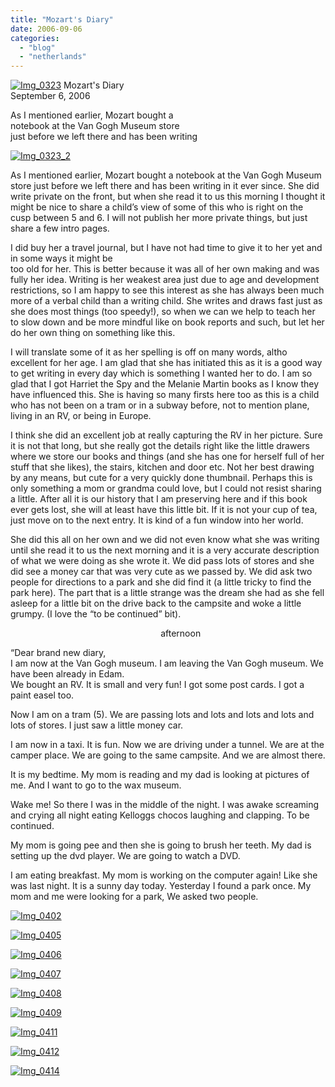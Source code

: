 ```yaml
---
title: "Mozart's Diary"
date: 2006-09-06
categories: 
  - "blog"
  - "netherlands"
---
```


 [![Img_0323](http://soultravelers3new.local/images/2008/05/05/img_0323.png "Img_0323")](https://pub-ac94b3f306b24c0dba4238943c97f2e1.r2.dev/photos/uncategorized/2008/05/05/img_0323.png) Mozart's Diary  
September 6, 2006

As I mentioned earlier, Mozart bought a  
notebook at the Van Gogh Museum store  
just before we left there and has been writing

<!--more-->

[![Img_0323_2](http://soultravelers3new.local/images/2008/05/05/img_0323_2.png "Img_0323_2")](https://pub-ac94b3f306b24c0dba4238943c97f2e1.r2.dev/photos/uncategorized/2008/05/05/img_0323_2.png)

As I mentioned earlier, Mozart bought a notebook at the Van Gogh Museum store just before we left there and has been writing in it ever since. She did write private on the front, but when she read it to us this morning I thought it might be nice to share a child’s view of some of this who is right on the cusp between 5 and 6. I will not publish her more private things, but just share a few intro pages.  
  
I did buy her a travel journal, but I have not had time to give it to her yet and in some ways it might be  
too old for her. This is better because it was all of her own making and was fully her idea. Writing is her weakest area just due to age and development restrictions, so I am happy to see this interest as she has always been much more of a verbal child than a writing child. She writes and draws fast just as she does most things (too speedy!), so when we can we help to teach her to slow down and be more mindful like on book reports and such, but let her do her own thing on something like this.  
  
I will translate some of it as her spelling is off on many words, altho excellent for her age. I am glad that she has initiated this as it is a good way to get writing in every day which is something I wanted her to do. I am so glad that I got Harriet the Spy and the Melanie Martin books as I know they have influenced this. She is having so many firsts here too as this is a child who has not been on a tram or in a subway before, not to mention plane, living in an RV, or being in Europe.  
  
I think she did an excellent job at really capturing the RV in her picture. Sure it is not that long, but she really got the details right like the little drawers where we store our books and things (and she has one for herself full of her stuff that she likes), the stairs, kitchen and door etc. Not her best drawing by any means, but cute for a very quickly done thumbnail. Perhaps this is only something a mom or grandma could love, but I could not resist sharing a little. After all it is our history that I am preserving here and if this book ever gets lost, she will at least have this little bit. If it is not your cup of tea, just move on to the next entry. It is kind of a fun window into her world.  
  
She did this all on her own and we did not even know what she was writing until she read it to us the next morning and it is a very accurate description of what we were doing as she wrote it. We did pass lots of stores and she did see a money car that was very cute as we passed by. We did ask two people for directions to a park and she did find it (a little tricky to find the park here). The part that is a little strange was the dream she had as she fell asleep for a little bit on the drive back to the campsite and woke a little grumpy. (I love the “to be continued” bit).  
  
                                                             afternoon  
  
“Dear brand new diary,  
I am now at the Van Gogh museum. I am leaving the Van Gogh museum. We have been already in Edam.  
We bought an RV. It is small and very fun! I got some post cards. I got a paint easel too.  
  
Now I am on a tram (5). We are passing lots and lots and lots and lots and lots of stores. I just saw a little money car.  
  
I am now in a taxi. It is fun. Now we are driving under a tunnel. We are at the camper place. We are going to the same campsite. And we are almost there.  
  
It is my bedtime. My mom is reading and my dad is looking at pictures of me. And I want to go to the wax museum.  
  
Wake me! So there I was in the middle of the night. I was awake screaming and crying all night eating Kelloggs chocos laughing and clapping. To be continued.  
  
My mom is going pee and then she is going to brush her teeth. My dad is setting up the dvd player. We are going to watch a DVD.  
  
I am eating breakfast. My mom is working on the computer again! Like she was last night. It is a sunny day today. Yesterday I found a park once. My mom and me were looking for a park, We asked two people.

[![Img_0402](http://soultravelers3new.local/images/2008/05/05/img_0402.png "Img_0402")](https://pub-ac94b3f306b24c0dba4238943c97f2e1.r2.dev/photos/uncategorized/2008/05/05/img_0402.png)

[![Img_0405](http://soultravelers3new.local/images/2008/05/05/img_0405.png "Img_0405")](https://pub-ac94b3f306b24c0dba4238943c97f2e1.r2.dev/photos/uncategorized/2008/05/05/img_0405.png)

[![Img_0406](http://soultravelers3new.local/images/2008/05/05/img_0406.png "Img_0406")](https://pub-ac94b3f306b24c0dba4238943c97f2e1.r2.dev/photos/uncategorized/2008/05/05/img_0406.png)

[![Img_0407](http://soultravelers3new.local/images/2008/05/05/img_0407.png "Img_0407")](https://pub-ac94b3f306b24c0dba4238943c97f2e1.r2.dev/photos/uncategorized/2008/05/05/img_0407.png)

[![Img_0408](http://soultravelers3new.local/images/2008/05/05/img_0408.png "Img_0408")](https://pub-ac94b3f306b24c0dba4238943c97f2e1.r2.dev/photos/uncategorized/2008/05/05/img_0408.png)

[![Img_0409](http://soultravelers3new.local/images/2008/05/05/img_0409.png "Img_0409")](https://pub-ac94b3f306b24c0dba4238943c97f2e1.r2.dev/photos/uncategorized/2008/05/05/img_0409.png)

[![Img_0411](http://soultravelers3new.local/images/2008/05/05/img_0411.png "Img_0411")](https://pub-ac94b3f306b24c0dba4238943c97f2e1.r2.dev/photos/uncategorized/2008/05/05/img_0411.png)

[![Img_0412](http://soultravelers3new.local/images/2008/05/05/img_0412.png "Img_0412")](https://pub-ac94b3f306b24c0dba4238943c97f2e1.r2.dev/photos/uncategorized/2008/05/05/img_0412.png)

[![Img_0414](http://soultravelers3new.local/images/2008/05/05/img_0414.png "Img_0414")](https://pub-ac94b3f306b24c0dba4238943c97f2e1.r2.dev/photos/uncategorized/2008/05/05/img_0414.png)
